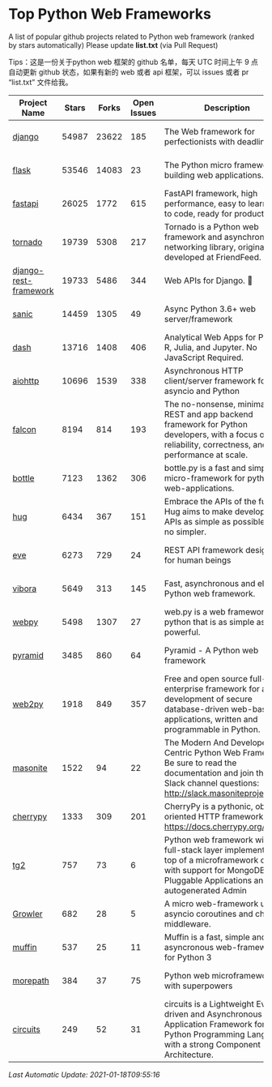 # Top Python Web Frameworks
A list of popular github projects related to Python web framework (ranked by stars automatically)
Please update **list.txt** (via Pull Request)

Tips：这是一份关于python web 框架的 github 名单，每天 UTC 时间上午 9 点自动更新 github 状态，如果有新的 web 或者 api 框架，可以 issues 或者 pr “list.txt” 文件给我。

| Project Name | Stars | Forks | Open Issues | Description | Last Commit |
| ------------ | ----- | ----- | ----------- | ----------- | ----------- |
| [django](https://github.com/django/django) | 54987 | 23622 | 185 | The Web framework for perfectionists with deadlines. | 2021-01-18 07:12:19 |
| [flask](https://github.com/pallets/flask) | 53546 | 14083 | 23 | The Python micro framework for building web applications. | 2021-01-07 00:57:31 |
| [fastapi](https://github.com/tiangolo/fastapi) | 26025 | 1772 | 615 | FastAPI framework, high performance, easy to learn, fast to code, ready for production | 2021-01-09 21:24:44 |
| [tornado](https://github.com/tornadoweb/tornado) | 19739 | 5308 | 217 | Tornado is a Python web framework and asynchronous networking library, originally developed at FriendFeed. | 2021-01-13 12:52:20 |
| [django-rest-framework](https://github.com/encode/django-rest-framework) | 19733 | 5486 | 344 | Web APIs for Django. 🎸 | 2021-01-06 13:13:34 |
| [sanic](https://github.com/sanic-org/sanic) | 14459 | 1305 | 49 | Async Python 3.6+ web server/framework | Build fast. Run fast. | 2021-01-10 22:45:36 |
| [dash](https://github.com/plotly/dash) | 13716 | 1408 | 406 | Analytical Web Apps for Python, R, Julia, and Jupyter. No JavaScript Required. | 2021-01-17 00:59:29 |
| [aiohttp](https://github.com/aio-libs/aiohttp) | 10696 | 1539 | 338 | Asynchronous HTTP client/server framework for asyncio and Python | 2021-01-14 11:14:18 |
| [falcon](https://github.com/falconry/falcon) | 8194 | 814 | 193 | The no-nonsense, minimalist REST and app backend framework for Python developers, with a focus on reliability, correctness, and performance at scale. | 2021-01-17 20:27:17 |
| [bottle](https://github.com/bottlepy/bottle) | 7123 | 1362 | 306 | bottle.py is a fast and simple micro-framework for python web-applications. | 2021-01-01 15:17:44 |
| [hug](https://github.com/hugapi/hug) | 6434 | 367 | 151 | Embrace the APIs of the future. Hug aims to make developing APIs as simple as possible, but no simpler. | 2020-08-10 05:07:26 |
| [eve](https://github.com/pyeve/eve) | 6273 | 729 | 24 | REST API framework designed for human beings | 2020-12-05 10:24:15 |
| [vibora](https://github.com/vibora-io/vibora) | 5649 | 313 | 145 | Fast, asynchronous and elegant Python web framework. | 2019-02-11 10:54:12 |
| [webpy](https://github.com/webpy/webpy) | 5498 | 1307 | 27 | web.py is a web framework for python that is as simple as it is powerful.  | 2021-01-07 07:23:53 |
| [pyramid](https://github.com/Pylons/pyramid) | 3485 | 860 | 64 | Pyramid - A Python web framework | 2021-01-15 19:31:48 |
| [web2py](https://github.com/web2py/web2py) | 1918 | 849 | 357 | Free and open source full-stack enterprise framework for agile development of secure database-driven web-based applications, written and programmable in Python. | 2020-11-28 02:23:25 |
| [masonite](https://github.com/MasoniteFramework/masonite) | 1522 | 94 | 22 | The Modern And Developer Centric Python Web Framework. Be sure to read the documentation and join the Slack channel questions: http://slack.masoniteproject.com | 2021-01-17 19:51:51 |
| [cherrypy](https://github.com/cherrypy/cherrypy) | 1333 | 309 | 201 | CherryPy is a pythonic, object-oriented HTTP framework.      https://docs.cherrypy.org/ | 2021-01-17 23:39:22 |
| [tg2](https://github.com/TurboGears/tg2) | 757 | 73 | 6 | Python web framework with full-stack layer implemented on top of a microframework core with support for MongoDB, Pluggable Applications and autogenerated Admin | 2020-10-08 07:18:07 |
| [Growler](https://github.com/pyGrowler/Growler) | 682 | 28 | 5 | A micro web-framework using asyncio coroutines and chained middleware. | 2020-03-08 07:51:41 |
| [muffin](https://github.com/klen/muffin) | 537 | 25 | 11 | Muffin is a fast, simple and asyncronous web-framework for Python 3 | 2021-01-17 00:15:40 |
| [morepath](https://github.com/morepath/morepath) | 384 | 37 | 75 | Python web microframework with superpowers | 2020-11-22 12:30:54 |
| [circuits](https://github.com/circuits/circuits) | 249 | 52 | 31 | circuits is a Lightweight Event driven and Asynchronous Application Framework for the Python Programming Language with a strong Component Architecture. | 2020-12-16 08:37:47 |

*Last Automatic Update: 2021-01-18T09:55:16*